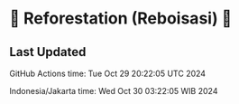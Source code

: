 
# 🌳 Reforestation (Reboisasi) 🌲

## Last Updated

GitHub Actions time: Tue Oct 29 20:22:05 UTC 2024

Indonesia/Jakarta time: Wed Oct 30 03:22:05 WIB 2024
